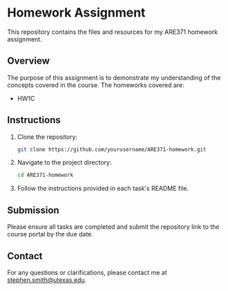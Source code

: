 # Homework Assignment

This repository contains the files and resources for my ARE371 homework assignment.

## Overview

The purpose of this assignment is to demonstrate my understanding of the concepts covered in the course. The homeworks covered are:

- HW1C

## Instructions

1. Clone the repository:
    ```bash
    git clone https://github.com/yourusername/ARE371-homework.git
    ```
2. Navigate to the project directory:
    ```bash
    cd ARE371-homework
    ```
3. Follow the instructions provided in each task's README file.

## Submission

Please ensure all tasks are completed and submit the repository link to the course portal by the due date.

## Contact

For any questions or clarifications, please contact me at [stephen.smith@utexas.edu](mailto:stephen.smith@utexas.edu).
